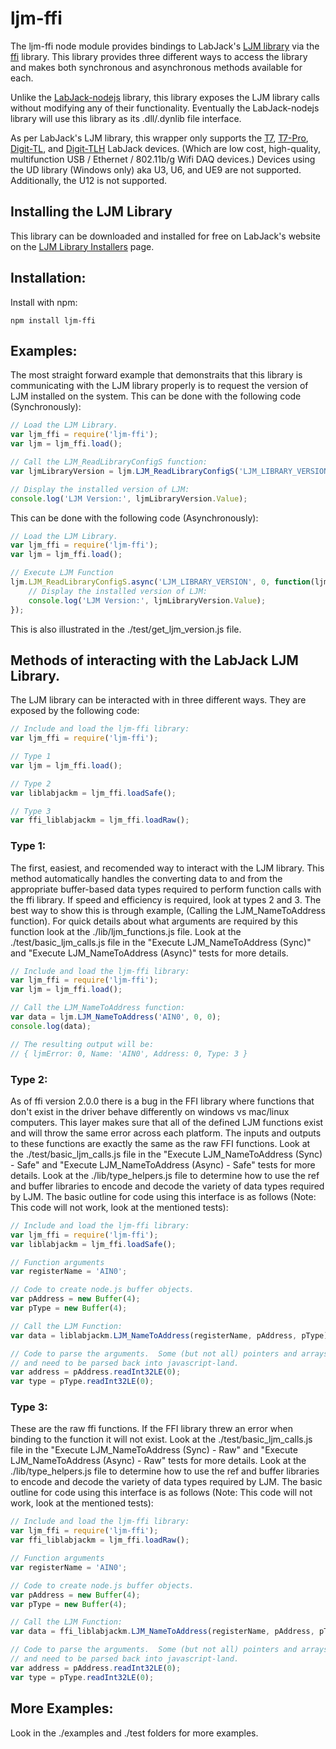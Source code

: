 # ljm-ffi
The ljm-ffi node module provides bindings to LabJack's [LJM library](http://labjack.com/ljm) via the [ffi](https://github.com/node-ffi/node-ffi) library.  This library provides three different ways to access the library and makes both synchronous and asynchronous methods available for each.

Unlike the [LabJack-nodejs]() library, this library exposes the LJM library calls without modifying any of their functionality. Eventually the LabJack-nodejs library will use this library as its .dll/.dynlib file interface.

As per LabJack's LJM library, this wrapper only supports the [T7](http://labjack.com/products/t7), [T7-Pro](http://labjack.com/products/t7), [Digit-TL](http://labjack.com/products/digit), and [Digit-TLH](http://labjack.com/products/digit) LabJack devices. (Which are low cost, high-quality, multifunction USB / Ethernet / 802.11b/g Wifi DAQ devices.)  Devices using the UD library (Windows only) aka U3, U6, and UE9 are not supported.  Additionally, the U12 is not supported.

## Installing the LJM Library
This library can be downloaded and installed for free on LabJack's website on the [LJM Library Installers](https://labjack.com/support/software/installers/ljm) page.

## Installation:
Install with npm:
```
npm install ljm-ffi
```

## Examples:
The most straight forward example that demonstraits that this library is communicating with the LJM library properly is to request the version of LJM installed on the system.  This can be done with the following code (Synchronously):
```javascript
// Load the LJM Library.
var ljm_ffi = require('ljm-ffi');
var ljm = ljm_ffi.load();

// Call the LJM_ReadLibraryConfigS function:
var ljmLibraryVersion = ljm.LJM_ReadLibraryConfigS('LJM_LIBRARY_VERSION', 0);

// Display the installed version of LJM:
console.log('LJM Version:', ljmLibraryVersion.Value);
```

This can be done with the following code (Asynchronously):
```javascript
// Load the LJM Library.
var ljm_ffi = require('ljm-ffi');
var ljm = ljm_ffi.load();

// Execute LJM Function
ljm.LJM_ReadLibraryConfigS.async('LJM_LIBRARY_VERSION', 0, function(ljmLibraryVersion) {
	// Display the installed version of LJM:
	console.log('LJM Version:', ljmLibraryVersion.Value);
});
```
This is also illustrated in the ./test/get_ljm_version.js file.

## Methods of interacting with the LabJack LJM Library.
The LJM library can be interacted with in three different ways.  They are exposed by the following code:
```javascript
// Include and load the ljm-ffi library:
var ljm_ffi = require('ljm-ffi');

// Type 1
var ljm = ljm_ffi.load();

// Type 2
var liblabjackm = ljm_ffi.loadSafe();

// Type 3
var ffi_liblabjackm = ljm_ffi.loadRaw();
```

### Type 1:
The first, easiest, and recomended way to interact with the LJM library.  This method automatically handles the converting data to and from the appropriate buffer-based data types required to perform  function calls with the ffi library.  If speed and efficiency is required, look at types 2 and 3.  The best way to show this is through example, (Calling the LJM_NameToAddress function).  For quick details about what arguments are required by this function look at the ./lib/ljm_functions.js file.  Look at the ./test/basic_ljm_calls.js file in the "Execute LJM_NameToAddress (Sync)" and "Execute LJM_NameToAddress (Async)" tests for more details.

```javascript
// Include and load the ljm-ffi library:
var ljm_ffi = require('ljm-ffi');
var ljm = ljm_ffi.load();

// Call the LJM_NameToAddress function:
var data = ljm.LJM_NameToAddress('AIN0', 0, 0);
console.log(data);

// The resulting output will be:
// { ljmError: 0, Name: 'AIN0', Address: 0, Type: 3 }
```

### Type 2:
As of ffi version 2.0.0 there is a bug in the FFI library where functions that don't exist in the driver behave differently on windows vs mac/linux computers.  This layer makes sure that all of the defined LJM functions exist and will throw the same error across each platform.  The inputs and outputs to these functions are exactly the same as the raw FFI functions.  Look at the ./test/basic_ljm_calls.js file in the "Execute LJM_NameToAddress (Sync) - Safe" and "Execute LJM_NameToAddress (Async) - Safe" tests for more details.  Look at the ./lib/type_helpers.js file to determine how to use the ref and buffer libraries to encode and decode the variety of data types required by LJM.  The basic outline for code using this interface is as follows (Note: This code will not work, look at the mentioned tests):
```javascript
// Include and load the ljm-ffi library:
var ljm_ffi = require('ljm-ffi');
var liblabjackm = ljm_ffi.loadSafe();

// Function arguments
var registerName = 'AIN0';

// Code to create node.js buffer objects.
var pAddress = new Buffer(4);
var pType = new Buffer(4);

// Call the LJM Function:
var data = liblabjackm.LJM_NameToAddress(registerName, pAddress, pType);

// Code to parse the arguments.  Some (but not all) pointers and arrays will have been modified
// and need to be parsed back into javascript-land.
var address = pAddress.readInt32LE(0);
var type = pType.readInt32LE(0);
```


### Type 3:
These are the raw ffi functions.  If the FFI library threw an error when binding to the function it will not exist.  Look at the ./test/basic_ljm_calls.js file in the "Execute LJM_NameToAddress (Sync) - Raw" and "Execute LJM_NameToAddress (Async) - Raw" tests for more details.  Look at the ./lib/type_helpers.js file to determine how to use the ref and buffer libraries to encode and decode the variety of data types required by LJM.  The basic outline for code using this interface is as follows (Note: This code will not work, look at the mentioned tests):
```javascript
// Include and load the ljm-ffi library:
var ljm_ffi = require('ljm-ffi');
var ffi_liblabjackm = ljm_ffi.loadRaw();

// Function arguments
var registerName = 'AIN0';

// Code to create node.js buffer objects.
var pAddress = new Buffer(4);
var pType = new Buffer(4);

// Call the LJM Function:
var data = ffi_liblabjackm.LJM_NameToAddress(registerName, pAddress, pType);

// Code to parse the arguments.  Some (but not all) pointers and arrays will have been modified
// and need to be parsed back into javascript-land.
var address = pAddress.readInt32LE(0);
var type = pType.readInt32LE(0);
```

## More Examples:
Look in the ./examples and ./test folders for more examples.



